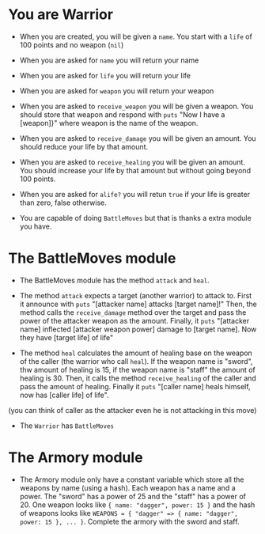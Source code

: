 # You are Warrior

- When you are created, you will be given a `name`. You start with a `life` of 100 points and no weapon (`nil`)

- When you are asked for `name` you will return your name
- When you are asked for `life` you will return your life
- When you are asked for `weapon` you will return your weapon

- When you are asked to `receive_weapon` you will be given a weapon. You should store that weapon and respond with `puts` "Now I have a [weapon]}" where weapon is the name of the weapon.

- When you are asked to `receive_damage` you will be given an amount. You should reduce your life by that amount.
- When you are asked to `receive_healing` you will be given an amount. You should increase your life by that amount but without going beyond 100 points.

- When you are asked for `alife?` you will retun `true` if your life is greater than zero, false otherwise.

- You are capable of doing `BattleMoves` but that is thanks a extra module you have.

# The BattleMoves module

- The BattleMoves module has the method `attack` and `heal`.

- The method `attack` expects a target (another warrior) to attack to. First it announce with `puts` "[attacker name] attacks [target name]!" Then, the method calls the `receive_damage` method over the target and pass the power of the attacker weapon as the amount. Finally, it `puts` "[attacker name] inflected [attacker weapon power] damage to [target name]. Now they have [target life] of life"

- The method `heal` calculates the amount of healing base on the weapon of the caller (the warrior who call `heal`). If the weapon name is "sword", thw amount of healing is 15, if the weapon name is "staff" the amount of healing is 30. Then, it calls the method `receive_healing` of the caller and pass the amount of healing. Finally it `puts` "[caller name] heals himself, now has [caller life] of life".

(you can think of caller as the attacker even he is not attacking in this move)

- The `Warrior` has `BattleMoves`

# The Armory module

- The Armory module only have a constant variable which store all the weapons by name (using a hash). Each weapon has a name and a power. The "sword" has a power of 25 and the "staff" has a power of 20. One weapon looks like `{ name: "dagger", power: 15 }` and the hash of weapons looks like `WEAPONS = { "dagger" => { name: "dagger", power: 15 }, ... }`. Complete the armory with the sword and staff.
